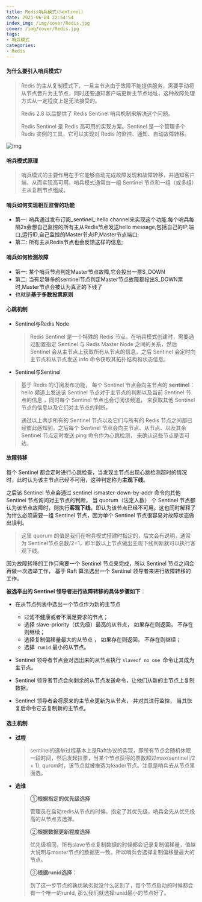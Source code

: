 ```yaml
---
title: Redis哨兵模式(Sentinel)
date: 2021-06-04 22:54:54
index_img: /img/cover/Redis.jpg
cover: /img/cover/Redis.jpg
tags:
- 哨兵模式
categories:
- Redis
---
```


#### 为什么要引入哨兵模式?

> Redis 的主从复制模式下，一旦主节点由于故障不能提供服务，需要手动将从节点晋升为主节点，同时还要通知客户端更新主节点地址，这种故障处理方式从一定程度上是无法接受的。
>
> Redis 2.8 以后提供了 Redis Sentinel 哨兵机制来解决这个问题。
>
> Redis Sentinel 是 Redis 高可用的实现方案。Sentinel 是一个管理多个 Redis 实例的工具，它可以实现对 Redis 的监控、通知、自动故障转移。

![img](http://www.chenjunlin.vip/img/redis/Redis_Sentinel%E6%9E%B6%E6%9E%84%E5%9B%BE.png)

#### 哨兵模式原理

> 哨兵模式的主要作用在于它能够自动完成故障发现和故障转移，并通知客户端，从而实现高可用。哨兵模式通常由一组 Sentinel 节点和一组（或多组）主从复制节点组成。

#### 哨兵如何实现相互监督的功能

* 第一: 哨兵通过发布订阅\_sentinel_:hello channel来实现这个功能.每个哨兵每隔2s会想自己监控的所有主从Redis节点发送hello message,包括自己的IP,端口,运行ID,自己监控的Master节点IP,Master节点端口;
* 第二: 所有主从Redis节点也会反馈这样的信息;

#### 哨兵如何检测故障

* 第一: 某个哨兵节点判定Master节点故障,它会投出一票S_DOWN
* 第二: 当有足够多的sentinel节点判定Master节点故障都投出S_DOWN票时,Master节点会被认为真正的下线了
* 也就是**基于多数投票原则**

#### **心跳机制**

* Sentinel与Redis Node

  > Redis Sentinel 是一个特殊的 Redis 节点。在哨兵模式创建时，需要通过配置指定 Sentinel 与 Redis Master Node 之间的关系，然后 Sentinel 会从主节点上获取所有从节点的信息，之后 Sentinel 会定时向主节点和从节点发送 info 命令获取其拓扑结构和状态信息。

*  Sentinel与Sentinel

  > 基于 Redis 的订阅发布功能， 每个 Sentinel 节点会向主节点的 **sentinel**：hello 频道上发送该 Sentinel 节点对于主节点的判断以及当前 Sentinel 节点的信息 ，同时每个 Sentinel 节点也会订阅该频道， 来获取其他 Sentinel 节点的信息以及它们对主节点的判断。
  >
  > 通过以上两步所有的 Sentinel 节点以及它们与所有的 Redis 节点之间都已经彼此感知到，之后每个 Sentinel 节点会向主节点、从节点、以及其余 Sentinel 节点定时发送 ping 命令作为心跳检测， 来确认这些节点是否可达。

#### **故障转移**

每个 Sentinel 都会定时进行心跳检查，当发现主节点出现心跳检测超时的情况时，此时认为该主节点已经不可用，这种判定称为**主观下线**。

之后该 Sentinel 节点会通过 sentinel ismaster-down-by-addr 命令向其他 Sentinel 节点询问对主节点的判断， 当 quorum（法定人数） 个 Sentinel 节点都认为该节点故障时，则执行**客观下线**，即认为该节点已经不可用。这也同时解释了为什么必须需要一组 Sentinel 节点，因为单个 Sentinel 节点很容易对故障状态做出误判。

> 这里 quorum 的值是我们在哨兵模式搭建时指定的，后文会有说明，通常为 Sentinel节点总数/2+1，即半数以上节点做出主观下线判断就可以执行客观下线。

因为故障转移的工作只需要一个 Sentinel 节点来完成，所以 Sentinel 节点之间会再做一次选举工作， 基于 Raft 算法选出一个 Sentinel 领导者来进行故障转移的工作。

**被选举出的 Sentinel 领导者进行故障转移的具体步骤如下**：

* 在从节点列表中选出一个节点作为新的主节点
  * 过滤不健康或者不满足要求的节点；
  * 选择 slave-priority（优先级）最高的从节点， 如果存在则返回， 不存在则继续；
  * 选择复制偏移量最大的从节点 ， 如果存在则返回， 不存在则继续；
  * 选择` runid` 最小的从节点。

* Sentinel 领导者节点会对选出来的从节点执行 `slaveof no one `命令让其成为主节点。

* Sentinel 领导者节点会向剩余的从节点发送命令，让他们从新的主节点上复制数据。

* Sentinel 领导者会将原来的主节点更新为从节点， 并对其进行监控， 当其恢复后命令它去复制新的主节点。

#### 选主机制

* **过程**

  > sentinel的选举过程基本上是Raft协议的实现，即所有节点会随机休眠一段时间，然后发起拉票，当某个节点获得的票数超过max(sentinel|/2 + 1), qurom时，该节点就被推选为leader节点。注意是哨兵去从节点里面选。

* **选谁**

  > **①根据指定的优先级选择**
  >
  > 管理员在启动redis从节点的时候，指定了其优先级，哨兵会先从优先级高的从节点去选择。
  >
  > ②**根据数据更新程度选择**
  >
  > 优先级相同，所有slave节点复制数据的时候都会记录复制偏移量，值越大说明与master节点的数据更一致。所以哨兵会选择复制偏移量最大的节点。
  >
  > ③**根据runid选择：**
  >
  > 到了这一步节点的孰优孰劣就没什么区别了，每个节点启动的时候都会有一个唯一的runId, 那么我们就选择runid最小的节点好了。

